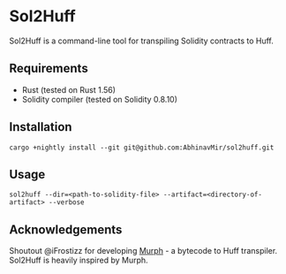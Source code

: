 # Sol2Huff

Sol2Huff is a command-line tool for transpiling Solidity contracts to Huff.

## Requirements

- Rust (tested on Rust 1.56)
- Solidity compiler (tested on Solidity 0.8.10)

## Installation

`cargo +nightly install --git git@github.com:AbhinavMir/sol2huff.git`

## Usage

`sol2huff --dir=<path-to-solidity-file> --artifact=<directory-of-artifact> --verbose`

## Acknowledgements

Shoutout @iFrostizz for developing [Murph](https://github.com/iFrostizz/murph) - a bytecode to Huff transpiler. Sol2Huff is heavily inspired by Murph.